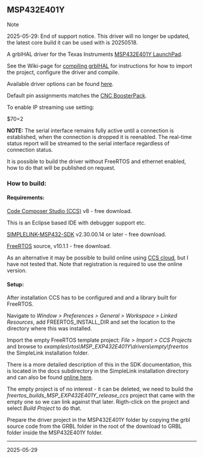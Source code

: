 ## MSP432E401Y

> [!NOTE]
> 2025-05-29: End of support notice. This driver will no longer be updated, the latest core build it can be used with is 20250518.

A grblHAL driver for the Texas Instruments [MSP432E401Y LaunchPad](http://www.ti.com/tool/MSP-EXP432E401Y#).

See the Wiki-page for [compiling grblHAL](https://github.com/grblHAL/core/wiki/Compiling-GrblHAL) for instructions for how to import the project, configure the driver and compile.

Available driver options can be found [here](base/my_machine.h).

Default pin assignments matches the [CNC BoosterPack](https://github.com/terjeio/CNC_Boosterpack).

To enable IP streaming use setting:

$70=2

**NOTE:** The serial interface remains fully active until a connection is established, when the connection is dropped it is reenabled.
The real-time status report will be streamed to the serial interface regardless of connection status.

It is possible to build the driver without FreeRTOS and ethernet enabled, how to do that will be published on request.

### How to build:

#### Requirements:

[Code Composer Studio (CCS)](http://www.ti.com/tool/ccstudio) v8 - free download.

This is an Eclipse based IDE with debugger support etc.

[SIMPLELINK-MSP432-SDK](http://www.ti.com/tool/simplelink-msp432-sdk) v2.30.00.14 or later - free download.

[FreeRTOS](https://www.freertos.org/) source, v10.1.1 - free download.

As an alternative it may be possible to build online using [CCS cloud](https://dev.ti.com/), but I have not tested that. Note that registration is required to use the online version.

#### Setup:

After installation CCS has to be configured and and a library built for FreeRTOS.

Navigate to _Window > Preferences > General > Workspace > Linked Resources_, add FREERTOS_INSTALL_DIR and set the location to the directory where this was installed.

Import the empty FreeRTOS template project: _File > Import > CCS Projects_ and browse to _examples\rtos\MSP_EXP432E401Y\drivers\empty\freertos_ the SimpleLink installation folder.

There is a more detailed description of this in the SDK documentation, this is located in the docs subdirectory in the SimpleLink installation directory and can also be found [online here](http://dev.ti.com/tirex/content/simplelink_msp432e4_sdk_1_55_00_21/docs/simplelink_mcu_sdk/Quick_Start_Guide.html).

The empty project is of no interest - it can be deleted, we need to build the _freertos_builds_MSP_EXP432E401Y_release_ccs_ project that came with the empty one so we can link against that later. Rigth-click on the project and select _Build Project_ to do that.

Prepare the driver project in the MSP432E401Y folder by copying the grbl source code from the GRBL folder in the root of the download to GRBL folder inside the MSP432E401Y folder.

---
2025-05-29
